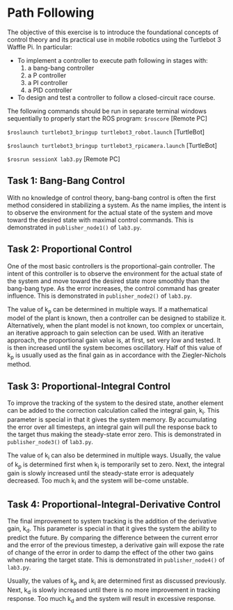 # Path Following

The objective of this exercise is to introduce the foundational concepts of control theory and its practical use in mobile robotics using the Turtlebot 3 Waffle Pi. In particular:

* To implement a controller to execute path following in stages with:
  1. a bang-bang controller
  2. a P controller 
  3. a PI controller 
  4. a PID controller
* To design and test a controller to follow a closed-circuit race course.

The following commands should be run in separate terminal windows sequentially to properly start the ROS program:
```$roscore``` [Remote PC]

```$roslaunch turtlebot3_bringup turtlebot3_robot.launch``` [TurtleBot]

```$roslaunch turtlebot3_bringup turtlebot3_rpicamera.launch``` [TurtleBot]

```$rosrun sessionX lab3.py``` [Remote PC]

## Task 1: Bang-Bang Control
With no knowledge of control theory, bang-bang control is often the first method considered in stabilizing a system.  As the name implies, the intent is to observe the environment for the  actual  state  of  the  system  and  move  toward  the  desired  state  with  maximal  control commands. This is demonstrated in `publisher_node1()` of `lab3.py`.

## Task 2: Proportional Control
One of the most basic controllers is the proportional-gain controller. The intent of this controller is to observe the environment for the actual state of the system and move toward the desired state more smoothly than the bang-bang type. As the error increases, the control command has greater influence. This is demonstrated in `publisher_node2()` of `lab3.py`.

The value of k<sub>p</sub> can be determined in multiple ways. If a mathematical model of the plant is known, then a controller can be designed to stabilize it. Alternatively, when the plant model is not known, too complex or uncertain, an iterative approach to gain selection can be used. With an iterative approach, the proportional gain value is, at first, set very low and tested. It is then increased until the system becomes oscillatory. Half of this value of k<sub>p</sub> is usually used as the final gain as in accordance with the Ziegler-Nichols method.

## Task 3: Proportional-Integral Control
To improve the tracking of the system to the desired state, another element can be added to the correction calculation called the integral gain, k<sub>i</sub>. This parameter is special in that it gives the system memory. By accumulating the error over all timesteps, an integral gain will pull the response back to the target thus making the steady-state error zero. This is demonstrated in `publisher_node3()` of `lab3.py`.

The value of k<sub>i</sub> can also be determined in multiple ways. Usually, the value of k<sub>p</sub> is determined first when k<sub>i</sub> is temporarily set to zero. Next, the integral gain is slowly increased until the steady-state error is adequately decreased. Too much k<sub>i</sub> and the system will be-come unstable.

## Task 4: Proportional-Integral-Derivative Control
The final improvement to system tracking is the addition of the derivative gain, k<sub>d</sub>. This parameter is special in that it gives the system the ability to predict the future. By comparing the difference between the current error and the error of the previous timestep, a derivative gain will expose the rate of change of the error in order to damp the effect of the other two gains when nearing the target state. This is demonstrated in `publisher_node4()` of `lab3.py`.

Usually, the values of k<sub>p</sub> and k<sub>i</sub> are determined first as discussed previously. Next, k<sub>d</sub> is slowly increased until there is no more improvement in tracking response. Too much k<sub>d</sub> and the system will result in excessive response.
